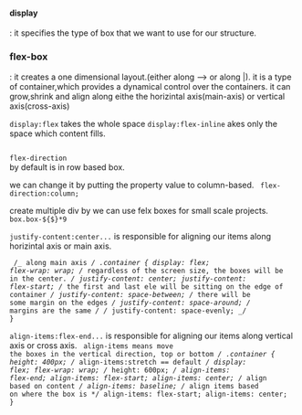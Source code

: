 <span><h4>display</h4></span>: it specifies the type of box that we want to use for our structure.

<h3>flex-box</h3>: it creates a one dimensional layout.(either along --> or along |).
it is a type of container,which provides a dynamical control over the containers.
it can grow,shrink and align along eithe the horizintal axis(main-axis) or vertical axis(cross-axis)

<code>display:flex</code> takes the whole space
<code>display:flex-inline</code> akes only the space which content fills.

<code>
flex-direction
</code>
by default is in row based box.

we can change it by putting the property value to column-based.
<code> flex-direction:column;</code>

create multiple div by
we can use felx boxes for small scale projects.
<code>box.box-${$}\*9</code>

<code>justify-content:center...</code> is responsible for aligning our items along horizintal axis or main axis.

<code> /_ along main axis _/
.container {
display: flex;
flex-wrap: wrap;
/_ regardless of the screen size, the boxes will be in the center. _/
justify-content: center;
justify-content: flex-start;
/_ the first and last ele will be sitting on the edge of container _/
justify-content: space-between;
/_ there will be some margin on the edges _/
justify-content: space-around;
/_ margins are the same _/
/_ justify-content: space-evenly; _/
}</code>

<code>align-items:flex-end...</code> is responsible for aligning our items along vertical axis or cross axis.
<code>
align-items means move the boxes in the vertical direction, top or bottom _/
.container {
height: 400px;
/_ align-items:stretch == default _/
display: flex;
flex-wrap: wrap;
/_ height: 600px; _/
align-items: flex-end;
align-items: flex-start;
align-items: center;
/_ align based on content _/
align-items: baseline;
/_ align items based on where the box is \*/
align-items: flex-start;
align-items: center;
}</code>
<code></code>
<code></code>
<code></code>
<code></code>
<code></code>
<code></code>
